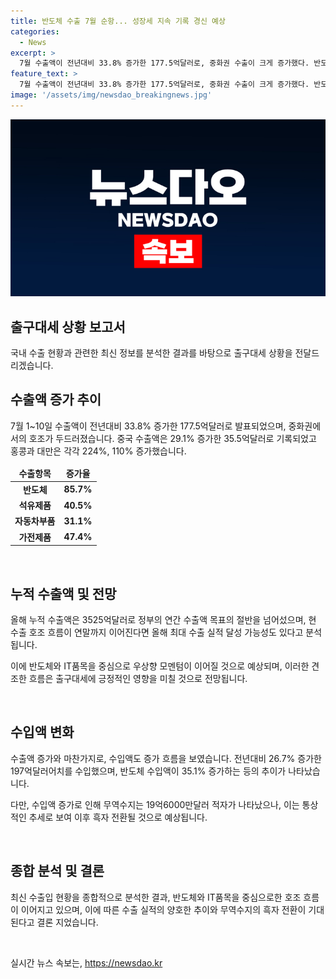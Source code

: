 ```yaml
---
title: 반도체 수출 7월 순항... 성장세 지속 기록 경신 예상
categories:
  - News
excerpt: >
  7월 수출액이 전년대비 33.8% 증가한 177.5억달러로, 중화권 수출이 크게 증가했다. 반도체가 선두를 지키며 석유제품, 자동차부품, 가전제품도 호조를 보였다. 중국, 홍콩, 대만 등의 수출액이 상승했고, 연간 수출액은 목표의 절반을 넘어섰다. 수입액도 26.7% 증가하며, 무역수지는 19.6억달러 적자를 기록했다. 요인없이 이어질 전망이다.
feature_text: >
  7월 수출액이 전년대비 33.8% 증가한 177.5억달러로, 중화권 수출이 크게 증가했다. 반도체가 선두를 지키며 석유제품, 자동차부품, 가전제품도 호조를 보였다. 중국, 홍콩, 대만 등의 수출액이 상승했고, 연간 수출액은 목표의 절반을 넘어섰다. 수입액도 26.7% 증가하며, 무역수지는 19.6억달러 적자를 기록했다. 요인없이 이어질 전망이다.
image: '/assets/img/newsdao_breakingnews.jpg'
---
```


<p><img src="/assets/img/newsdao_breakingnews.jpg" alt="ranknews 속보" /></p>

<h2 data-ke-size="size26">출구대세 상황 보고서</h2>

<p data-ke-size="size16">국내 수출 현황과 관련한 최신 정보를 분석한 결과를 바탕으로 출구대세 상황을 전달드리겠습니다.</p>

<h2 data-ke-size="size24">수출액 증가 추이</h2>

<p data-ke-size="size16">7월 1~10일 수출액이 전년대비 33.8% 증가한 177.5억달러로 발표되었으며, 중화권에서의 호조가 두드러졌습니다. 중국 수출액은 29.1% 증가한 35.5억달러로 기록되었고 홍콩과 대만은 각각 224%, 110% 증가했습니다.</p>

<table>
<thead>
<tr>
<td style="text-align: center; height: 17px;"><b>수출항목</b></td>
<td style="text-align: center; height: 17px;"><b>증가율</b></td>
</tr>
</thead>
<tbody>
<tr>
<td style="text-align: center; height: 17px;"><b>반도체</b></td>
<td style="text-align: center; height: 17px;"><b>85.7%</b></td>
</tr>
<tr>
<td style="text-align: center; height: 17px;"><b>석유제품</b></td>
<td style="text-align: center; height: 17px;"><b>40.5%</b></td>
</tr>
<tr>
<td style="text-align: center; height: 17px;"><b>자동차부품</b></td>
<td style="text-align: center; height: 17px;"><b>31.1%</b></td>
</tr>
<tr>
<td style="text-align: center; height: 17px;"><b>가전제품</b></td>
<td style="text-align: center; height: 17px;"><b>47.4%</b></td>
</tr>
</tbody>
</table>

<p data-ke-size="size16">&nbsp;</p>

<h2 data-ke-size="size24">누적 수출액 및 전망</h2>

<p data-ke-size="size16">올해 누적 수출액은 3525억달러로 정부의 연간 수출액 목표의 절반을 넘어섰으며, 현 수출 호조 흐름이 연말까지 이어진다면 올해 최대 수출 실적 달성 가능성도 있다고 분석됩니다.</p>

<p data-ke-size="size16">이에 반도체와 IT품목을 중심으로 우상향 모멘텀이 이어질 것으로 예상되며, 이러한 견조한 흐름은 출구대세에 긍정적인 영향을 미칠 것으로 전망됩니다.</p>

<p data-ke-size="size16">&nbsp;</p>

<h2 data-ke-size="size24">수입액 변화</h2>

<p data-ke-size="size16">수출액 증가와 마찬가지로, 수입액도 증가 흐름을 보였습니다. 전년대비 26.7% 증가한 197억달러어치를 수입했으며, 반도체 수입액이 35.1% 증가하는 등의 추이가 나타났습니다.</p>

<p data-ke-size="size16">다만, 수입액 증가로 인해 무역수지는 19억6000만달러 적자가 나타났으나, 이는 통상적인 추세로 보여 이후 흑자 전환될 것으로 예상됩니다.</p>

<p data-ke-size="size16">&nbsp;</p>

<h2 data-ke-size="size24">종합 분석 및 결론</h2>

<p data-ke-size="size16">최신 수출입 현황을 종합적으로 분석한 결과, 반도체와 IT품목을 중심으로한 호조 흐름이 이어지고 있으며, 이에 따른 수출 실적의 양호한 추이와 무역수지의 흑자 전환이 기대된다고 결론 지었습니다.</p>

<p data-ke-size="size16">&nbsp;</p>
실시간 뉴스 속보는, <a href="https://newsdao.kr" rel="dofollow">https://newsdao.kr</a>


